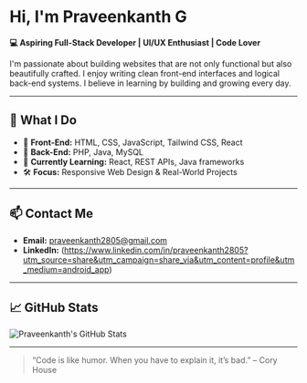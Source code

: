 # Hi, I'm Praveenkanth G

**💻 Aspiring Full-Stack Developer | UI/UX Enthusiast | Code Lover**

I'm passionate about building websites that are not only functional but also beautifully crafted. I enjoy writing clean front-end interfaces and logical back-end systems. I believe in learning by building and growing every day.

---

## 🚀 What I Do

- 🎨 **Front-End:** HTML, CSS, JavaScript, Tailwind CSS, React
- 🔧 **Back-End:** PHP, Java, MySQL
- 🧠 **Currently Learning:** React, REST APIs, Java frameworks
- 🛠️ **Focus:** Responsive Web Design & Real-World Projects

---

## 📫 Contact Me

- **Email:** praveenkanth2805@gmail.com
- **LinkedIn:** (https://www.linkedin.com/in/praveenkanth2805?utm_source=share&utm_campaign=share_via&utm_content=profile&utm_medium=android_app)
---

## 📈 GitHub Stats

![Praveenkanth's GitHub Stats](https://github-readme-stats.vercel.app/api?username=praveenkanth&show_icons=true&theme=tokyonight)

---

> “Code is like humor. When you have to explain it, it’s bad.” – Cory House

